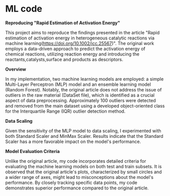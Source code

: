 # ML code
  **Reproducing "Rapid Estimation of Activation Energy"**

This project aims to reproduce the findings presented in the article "Rapid estimation of activation energy in heterogeneous catalytic reactions via machine learning(https://doi.org/10.1002/jcc.25567)". The original work employs a data-driven approach to predict the activation energy of chemical reactions, utilizing reaction energy and introducing the reactants,catalysts,surface and products as descriptors.

**Overview**

In my implementation, two machine learning models are employed: a simple Multi-Layer Perceptron (MLP) model and an ensemble learning model (Random Forest). Notably, the original article does not address the issue of outliers in the raw material (DataSet file), which is identified as a crucial aspect of data preprocessing. Approximately 100 outliers were detected and removed from the main dataset using a developed object-oriented class for the Interquartile Range (IQR) outlier detection method.

**Data Scaling**

Given the sensitivity of the MLP model to data scaling, I experimented with both Standard Scaler and MinMax Scaler. Results indicate that the Standard Scaler has a more favorable impact on the model's performance.

**Model Evaluation Criteria**

Unlike the original article, my code incorporates detailed criteria for evaluating the machine learning models on both test and train subsets. It is observed that the original article's plots, characterized by small circles and a wider range of axes, might lead to misconceptions about the model's performance. By closely tracking specific data points, my code demonstrates superior performance compared to the original article.

